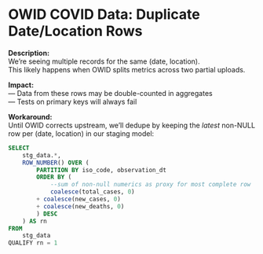 # OWID COVID Data: Duplicate Date/Location Rows

**Description:**  
We’re seeing multiple records for the same (date, location).  
This likely happens when OWID splits metrics across two partial uploads.

**Impact:**  
—  Data from these rows may be double-counted in aggregates  
—  Tests on primary keys will always fail  

**Workaround:**  
Until OWID corrects upstream, we’ll dedupe by keeping the *latest* non-NULL row per (date, location) in our staging model:

```sql
SELECT
    stg_data.*,
    ROW_NUMBER() OVER (
        PARTITION BY iso_code, observation_dt
        ORDER BY (
            --sum of non-null numerics as proxy for most complete row
            coalesce(total_cases, 0)
        + coalesce(new_cases, 0)
        + coalesce(new_deaths, 0)
        ) DESC
    ) AS rn
FROM
    stg_data
QUALIFY rn = 1
